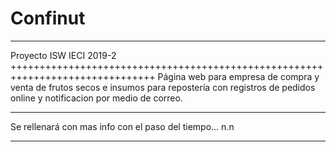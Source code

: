 # Confinut
************************************************************************
Proyecto ISW IECI 2019-2
+++++++++++++++++++++++++++++++++++++++++++++++++++++++++++++++++++++++++++++++
Página web para empresa de compra y venta de frutos secos e insumos para
repostería con registros de pedidos online y notificacion por medio de correo.
************************************************************************
Se rellenará con mas info con el paso del tiempo... n.n
************************************************************************
